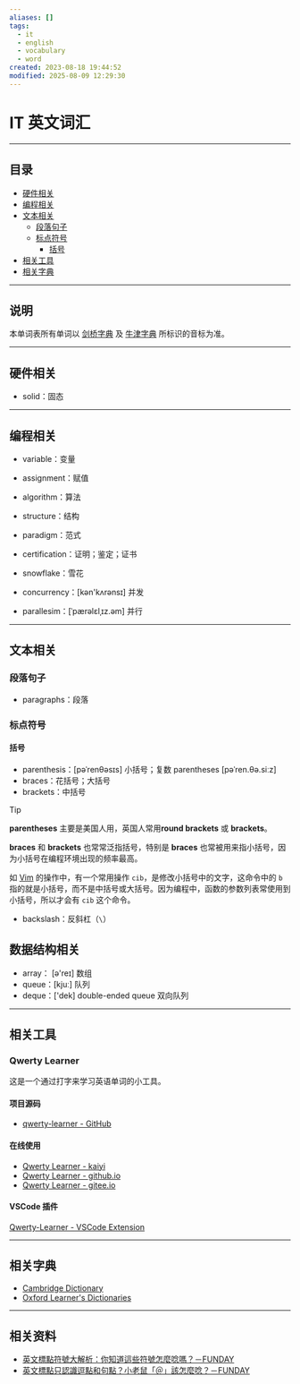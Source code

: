 ```yaml
---
aliases: []
tags:
  - it
  - english
  - vocabulary
  - word
created: 2023-08-18 19:44:52
modified: 2025-08-09 12:29:30
---
```


# IT 英文词汇

---

## 目录

* [硬件相关](#硬件相关)
* [编程相关](#编程相关)
* [文本相关](#文本相关)
	* [段落句子](#段落句子)
	* [标点符号](#标点符号)
		* [括号](#括号)
* [相关工具](#相关工具)
* [相关字典](#相关字典)

---

## 说明

本单词表所有单词以 [剑桥字典](https://dictionary.cambridge.org/) 及 [牛津字典](https://www.oxfordlearnersdictionaries.com/) 所标识的音标为准。

---

## 硬件相关

* solid：固态

---

## 编程相关

* variable：变量
* assignment：赋值

* algorithm：算法
* structure：结构
* paradigm：范式
* certification：证明；鉴定；证书

* snowflake：雪花

* concurrency：[kən'kʌrənsɪ] 并发
* parallesim：[ˈpærəlɛlˌɪz.əm] 并行

---

## 文本相关

### 段落句子

* paragraphs：段落

### 标点符号

#### 括号

* parenthesis：[pəˈrenθəsɪs] 小括号；复数 parentheses [pəˈren.θə.siːz]
* braces：花括号；大括号
* brackets：中括号

> [!tip]
> 
> **parentheses** 主要是美国人用，英国人常用**round brackets** 或 **brackets**。
> 
> **braces** 和 **brackets**  也常常泛指括号，特别是 **braces** 也常被用来指小括号，因为小括号在编程环境出现的频率最高。
>
> 如 [Vim](../vim/Vim_Note.md) 的操作中，有一个常用操作 `cib`，是修改小括号中的文字，这命令中的 `b` 指的就是小括号，而不是中括号或大括号。因为编程中，函数的参数列表常使用到小括号，所以才会有 `cib` 这个命令。
> 

* backslash：反斜杠（`\`）

## 数据结构相关

* array： [ə'reɪ] 数组
* queue：[kjuː] 队列
* deque：['dek] double-ended queue 双向队列

---

## 相关工具

### Qwerty Learner

这是一个通过打字来学习英语单词的小工具。

#### 项目源码

* [qwerty-learner - GitHub](https://github.com/Kaiyiwing/qwerty-learner)

#### 在线使用

* [Qwerty Learner - kaiyi](https://qwerty.kaiyi.cool/)
* [Qwerty Learner - github.io](https://kaiyiwing.github.io/qwerty-learner/)
* [Qwerty Learner - gitee.io](https://kaiyiwing.gitee.io/qwerty-learner/)

#### VSCode 插件

[Qwerty-Learner - VSCode Extension](https://marketplace.visualstudio.com/items?itemName=Kaiyi.qwerty-learner)

---

## 相关字典

* [Cambridge Dictionary](https://dictionary.cambridge.org/)
* [Oxford Learner's Dictionaries](https://www.oxfordlearnersdictionaries.com/)

---

## 相关资料

* [英文標點符號大解析：你知道這些符號怎麼唸嗎？－FUNDAY](https://funday.asia/blogDesktop/blog.asp?blog=47)
* [英文標點只認識逗點和句點？小老鼠「＠」該怎麼唸？－FUNDAY](https://funday.asia/blogDesktop/blog.asp?blog=46)


